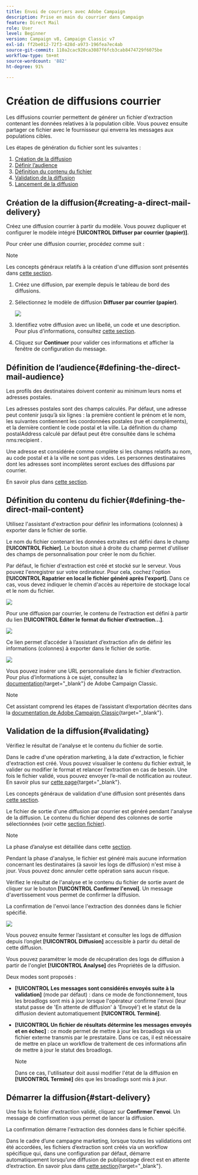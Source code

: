 ```yaml
---
title: Envoi de courriers avec Adobe Campaign
description: Prise en main du courrier dans Campaign
feature: Direct Mail
role: User
level: Beginner
version: Campaign v8, Campaign Classic v7
exl-id: ff2be012-72f3-428d-a973-196fea7ec4ab
source-git-commit: 110a2cac920ca3087f6fcb3cab8474729f6075be
workflow-type: tm+mt
source-wordcount: '882'
ht-degree: 91%

---
```


# Création de diffusions courrier

Les diffusions courrier permettent de générer un fichier d&#39;extraction contenant les données relatives à la population cible. Vous pouvez ensuite partager ce fichier avec le fournisseur qui enverra les messages aux populations cibles.

Les étapes de génération du fichier sont les suivantes :

1. [Création de la diffusion](#creating-a-direct-mail-delivery)
1. [Définir l’audience](#defining-the-direct-mail-audience)
1. [Définition du contenu du fichier](#defining-the-direct-mail-content)
1. [Validation de la diffusion](#validating)
1. [Lancement de la diffusion](#start-delivery)

## Création de la diffusion{#creating-a-direct-mail-delivery}

Créez une diffusion courrier à partir du modèle. Vous pouvez dupliquer et configurer le modèle intégré **[!UICONTROL Diffuser par courrier (papier)]**.

Pour créer une diffusion courrier, procédez comme suit :

>[!NOTE]
>
>Les concepts généraux relatifs à la création d&#39;une diffusion sont présentés dans [cette section](../start/create-message.md).

1. Créez une diffusion, par exemple depuis le tableau de bord des diffusions.
1. Sélectionnez le modèle de diffusion **Diffuser par courrier (papier)**.

   ![](assets/direct_mail.png)

1. Identifiez votre diffusion avec un libellé, un code et une description. Pour plus d’informations, consultez [cette section](../start/create-message.md#create-the-delivery).
1. Cliquez sur **Continuer** pour valider ces informations et afficher la fenêtre de configuration du message.

## Définition de l’audience{#defining-the-direct-mail-audience}

Les profils des destinataires doivent contenir au minimum leurs noms et adresses postales.

Les adresses postales sont des champs calculés. Par défaut, une adresse peut contenir jusqu’à six lignes : la première contient le prénom et le nom, les suivantes contiennent les coordonnées postales (rue et compléments), et la dernière contient le code postal et la ville. La définition du champ postalAddress calculé par défaut peut être consultée dans le schéma nms:recipient .

Une adresse est considérée comme complète si les champs relatifs au nom, au code postal et à la ville ne sont pas vides. Les personnes destinataires dont les adresses sont incomplètes seront exclues des diffusions par courrier.

En savoir plus dans [cette section](../start/create-message.md#target-population).

## Définition du contenu du fichier{#defining-the-direct-mail-content}

Utilisez l&#39;assistant d&#39;extraction pour définir les informations (colonnes) à exporter dans le fichier de sortie.

Le nom du fichier contenant les données extraites est défini dans le champ **[!UICONTROL Fichier]**. Le bouton situé à droite du champ permet d&#39;utiliser des champs de personnalisation pour créer le nom du fichier.

Par défaut, le fichier d&#39;extraction est créé et stocké sur le serveur. Vous pouvez l&#39;enregistrer sur votre ordinateur. Pour cela, cochez l&#39;option **[!UICONTROL Rapatrier en local le fichier généré après l&#39;export]**. Dans ce cas, vous devez indiquer le chemin d&#39;accès au répertoire de stockage local et le nom du fichier.

![](assets/s_ncs_user_mail_delivery_local_file.png)

Pour une diffusion par courrier, le contenu de l’extraction est défini à partir du lien **[!UICONTROL Éditer le format du fichier d’extraction...]**.

![](assets/s_ncs_user_mail_delivery_format_link.png)

Ce lien permet d’accéder à l’assistant d’extraction afin de définir les informations (colonnes) à exporter dans le fichier de sortie.

![](assets/s_ncs_user_mail_delivery_format_wz.png)

Vous pouvez insérer une URL personnalisée dans le fichier d’extraction. Pour plus d’informations à ce sujet, consultez la [documentation](https://experienceleague.adobe.com/docs/campaign-classic/using/designing-content/web-forms/publishing-a-web-form.html){target="_blank"} de Adobe Campaign Classic.

>[!NOTE]
>
>Cet assistant comprend les étapes de l’assistant d’exportation décrites dans la [ documentation de Adobe Campaign Classic](https://experienceleague.adobe.com/docs/campaign-classic/using/getting-started/importing-and-exporting-data/generic-imports-exports/executing-export-jobs.html){target="_blank"}.

## Validation de la diffusion{#validating}

Vérifiez le résultat de l&#39;analyse et le contenu du fichier de sortie.

Dans le cadre d&#39;une opération marketing, à la date d&#39;extraction, le fichier d&#39;extraction est créé. Vous pouvez visualiser le contenu du fichier extrait, le valider ou modifier le format et relancer l&#39;extraction en cas de besoin. Une fois le fichier validé, vous pouvez envoyer l’e-mail de notification au routeur. En savoir plus sur [cette page](https://experienceleague.adobe.com/docs/campaign/automation/campaign-orchestration/marketing-campaign-approval.html?lang=fr){target="_blank"}.

Les concepts généraux de validation d&#39;une diffusion sont présentés dans [cette section](../start/create-message.md#validate-the-delivery).

Le fichier de sortie d&#39;une diffusion par courrier est généré pendant l&#39;analyse de la diffusion. Le contenu du fichier dépend des colonnes de sortie sélectionnées (voir cette [section fichier](#defining-the-direct-mail-content)).

>[!NOTE]
>
>La phase d’analyse est détaillée dans cette [section](delivery-analysis.md).

Pendant la phase d&#39;analyse, le fichier est généré mais aucune information concernant les destinataires (à savoir les logs de diffusion) n&#39;est mise à jour. Vous pouvez donc annuler cette opération sans aucun risque.

Vérifiez le résultat de l&#39;analyse et le contenu du fichier de sortie avant de cliquer sur le bouton **[!UICONTROL Confirmer l&#39;envoi]**. Un message d&#39;avertissement vous permet de confirmer la diffusion.

La confirmation de l&#39;envoi lance l&#39;extraction des données dans le fichier spécifié.

![](assets/s_ncs_user_postal_del_send_confirm_postal.png)

Vous pouvez ensuite fermer l’assistant et consulter les logs de diffusion depuis l’onglet **[!UICONTROL Diffusion]** accessible à partir du détail de cette diffusion.

Vous pouvez paramétrer le mode de récupération des logs de diffusion à partir de l&#39;onglet **[!UICONTROL Analyse]** des Propriétés de la diffusion.

Deux modes sont proposés :

* **[!UICONTROL Les messages sont considérés envoyés suite à la validation]** (mode par défaut) : dans ce mode de fonctionnement, tous les broadlogs sont mis à jour lorsque l&#39;opérateur confirme l&#39;envoi (leur statut passe de &#39;En attente de diffusion&#39; à &#39;Envoyé&#39;) et le statut de la diffusion devient automatiquement **[!UICONTROL Terminé]**.
* **[!UICONTROL Un fichier de résultats détermine les messages envoyés et en échec]** : ce mode permet de mettre à jour les broadlogs via un fichier externe transmis par le prestataire. Dans ce cas, il est nécessaire de mettre en place un workflow de traitement de ces informations afin de mettre à jour le statut des broadlogs.

  >[!NOTE]
  >
  >Dans ce cas, l&#39;utilisateur doit aussi modifier l&#39;état de la diffusion en **[!UICONTROL Terminé]** dès que les broadlogs sont mis à jour.

## Démarrer la diffusion{#start-delivery}

Une fois le fichier d&#39;extraction validé, cliquez sur **Confirmer l&#39;envoi**. Un message de confirmation vous permet de lancer la diffusion.

La confirmation démarre l&#39;extraction des données dans le fichier spécifié.

Dans le cadre d’une campagne marketing, lorsque toutes les validations ont été accordées, les fichiers d’extraction sont créés via un workflow spécifique qui, dans une configuration par défaut, démarre automatiquement lorsqu’une diffusion de publipostage direct est en attente d’extraction. En savoir plus dans [cette section](https://experienceleague.adobe.com/docs/campaign/automation/campaign-orchestration/marketing-campaign-deliveries.html?lang=fr){target="_blank"}.
